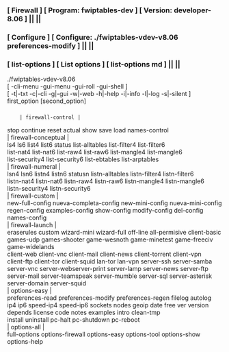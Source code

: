 ### [ Firewall ] [ Program: fwiptables-dev ] [ Version: developer-8.06 ] || ||
### [ Configure ] [ Configure: ./fwiptables-vdev-v8.06 preferences-modify ] || ||
### [ list-options ] [ List options ] [ list-options md ] || ||
   ./fwiptables-vdev-v8.06                                                                        
   [ -cli-menu -gui-menu -gui-roll -gui-shell ]                                        
   [ -t|-txt -c|-cli -g|-gui -w|-web -h|-help -i|-info -l|-log -s|-silent ]            
   first_option [second_option]                                                        
###                                                                                  
        | firewall-control |                                                        
   stop continue reset actual show save load names-control                          
        | firewall-conceptual |                                                     
   ls4 ls6 list4 list6 status list-alltables list-filter4 list-filter6              
   list-nat4 list-nat6 list-raw4 list-raw6 list-mangle4 list-mangle6                
   list-security4 list-security6 list-ebtables list-arptables                       
        | firewall-numeral |                                                        
   lsn4 lsn6 listn4 listn6 statusn listn-alltables listn-filter4 listn-filter6      
   listn-nat4 listn-nat6 listn-raw4 listn-raw6 listn-mangle4 listn-mangle6          
   listn-security4 listn-security6                                                  
         | firewall-custom |                                                        
   new-full-config nueva-completa-config new-mini-config nueva-mini-config          
   regen-config examples-config show-config modify-config del-config names-config   
         | firewall-launch |                                                        
   eraserules custom wizard-mini wizard-full off-line all-permisive client-basic    
   games-udp games-shooter game-wesnoth game-minetest game-freeciv game-widelands   
   client-web client-vnc client-mail client-news client-torrent client-vpn          
   client-ftp  client-tor client-squid lan-tor lan-vpn server-ssh server-samba      
   server-vnc server-webserver-print server-lamp server-news server-ftp             
   server-mail server-teamspeak server-mumble server-sql server-asterisk            
   server-domain server-squid                                                       
          | options-easy |                                                          
   preferences-read preferences-modify preferences-regen filelog autolog            
   ip4 ip6 speed-ip4 speed-ip6 sockets nodes geoip date free ver version            
   depends license code notes examples intro clean-tmp                              
   install uninstall pc-halt pc-shutdown pc-reboot                                  
          | options-all |                                                           
   full-options options-firewall options-easy options-tool options-show options-help
